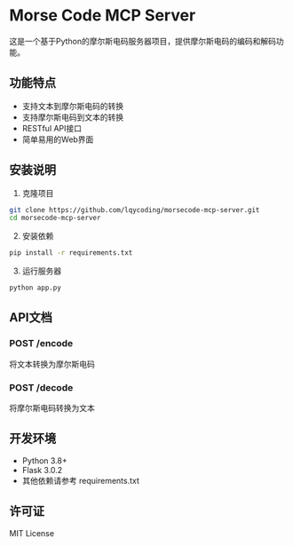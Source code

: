 # Morse Code MCP Server

这是一个基于Python的摩尔斯电码服务器项目，提供摩尔斯电码的编码和解码功能。

## 功能特点

- 支持文本到摩尔斯电码的转换
- 支持摩尔斯电码到文本的转换
- RESTful API接口
- 简单易用的Web界面

## 安装说明

1. 克隆项目
```bash
git clone https://github.com/lqycoding/morsecode-mcp-server.git
cd morsecode-mcp-server
```

2. 安装依赖
```bash
pip install -r requirements.txt
```

3. 运行服务器
```bash
python app.py
```

## API文档

### POST /encode
将文本转换为摩尔斯电码

### POST /decode
将摩尔斯电码转换为文本

## 开发环境

- Python 3.8+
- Flask 3.0.2
- 其他依赖请参考 requirements.txt

## 许可证

MIT License